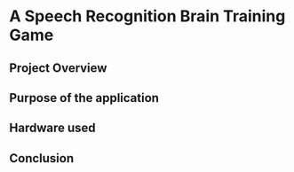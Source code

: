 # A Speech Recognition Brain Training Game

## Project Overview

## Purpose of the application

## Hardware used

## Conclusion
